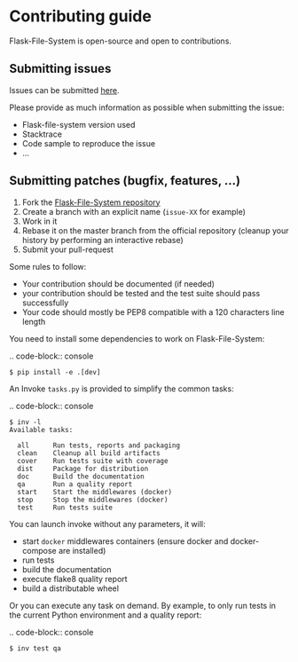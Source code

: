 # Contributing guide

Flask-File-System is open-source and open to contributions.

## Submitting issues

Issues can be submitted [here](https://github.com/noirbizarre/flask-fs/issues).

Please provide as much information as possible when submitting the issue:

- Flask-file-system version used
- Stacktrace
- Code sample to reproduce the issue
- ...

## Submitting patches (bugfix, features, ...)

1. Fork the [Flask-File-System repository]()
2. Create a branch with an explicit name (``issue-XX`` for example)
3. Work in it
4. Rebase it on the master branch from the official repository (cleanup your history by performing an interactive rebase)
5. Submit your pull-request

Some rules to follow:

- Your contribution should be documented (if needed)
- your contribution should be tested and the test suite should pass successfully
- Your code should mostly be PEP8 compatible with a 120 characters line length

You need to install some dependencies to work on Flask-File-System:

.. code-block:: console

    $ pip install -e .[dev]

An Invoke ``tasks.py`` is provided to simplify the common tasks:

.. code-block:: console

    $ inv -l
    Available tasks:

      all      Run tests, reports and packaging
      clean    Cleanup all build artifacts
      cover    Run tests suite with coverage
      dist     Package for distribution
      doc      Build the documentation
      qa       Run a quality report
      start    Start the middlewares (docker)
      stop     Stop the middlewares (docker)
      test     Run tests suite

You can launch invoke without any parameters, it will:

- start ``docker`` middlewares containers (ensure docker and docker-compose are installed)
- run tests
- build the documentation
- execute flake8 quality report
- build a distributable wheel

Or you can execute any task on demand.
By example, to only run tests in the current Python environment and a quality report:

.. code-block:: console

    $ inv test qa
